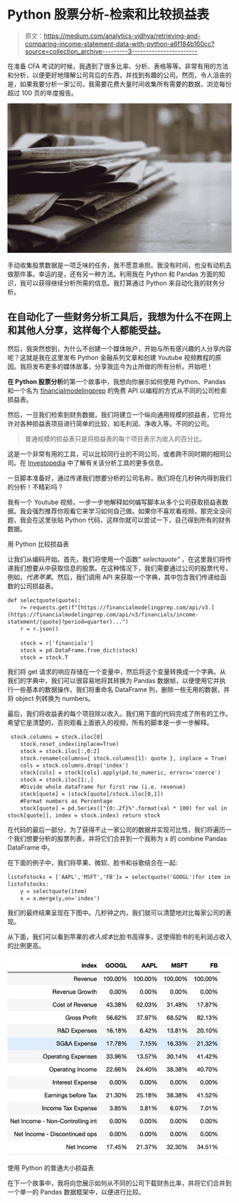 # Python 股票分析-检索和比较损益表

> 原文：<https://medium.com/analytics-vidhya/retrieving-and-comparing-income-statement-data-with-python-a6f184b160cc?source=collection_archive---------3----------------------->

在准备 CFA 考试的时候，我遇到了很多比率、分析、表格等等。非常有用的方法和分析，以便更好地理解公司背后的东西，并找到有趣的公司。然而，令人沮丧的是，如果我要分析一家公司，我需要花费大量时间收集所有需要的数据，浏览每份超过 100 页的年度报告。

![](img/100e8e1dd9d2eb1212c3cf1de980caad.png)

手动收集股票数据是一项乏味的任务，我不愿意承担。我没有时间，也没有动机去做那件事。幸运的是，还有另一种方法。利用我在 Python 和 Pandas 方面的知识，我可以获得继续分析所需的信息。我打算通过 Python 来自动化我的财务分析。

## 在自动化了一些财务分析工具后，我想为什么不在网上和其他人分享，这样每个人都能受益。

然后，我突然想到，为什么不创建一个媒体账户，开始与所有感兴趣的人分享内容呢？这就是我在这里发布 Python 金融系列文章和创建 Youtube 视频教程的原因。我将发布更多的媒体故事，分享我迄今为止所做的所有分析。开始吧！

**在 Python 股票分析**的第一个故事中，我想向你展示如何使用 Python、Pandas 和一个名为 [financialmodelingprep](https://financialmodelingprep.com/developer/docs/) 的免费 API 以编程的方式从不同的公司检索损益表。

然后，一旦我们检索到财务数据，我们将建立一个纵向通用规模的损益表，它将允许对各种损益表项目进行简单的比较，如毛利润、净收入等。不同的公司。

> 普通规模的损益表只是将损益表的每个项目表示为收入的百分比。

这是一个非常有用的工具，可以比较同行业的不同公司，或者跨不同时期的相同公司。在 [Investopedia](https://www.investopedia.com/terms/c/commonsizeincomestatement.asp) 中了解有关该分析工具的更多信息。

一旦脚本准备好，通过传递我们想要分析的公司名称，我们将在几秒钟内得到我们的分析！不精彩吗？

我有一个 Youtube 视频，一步一步地解释如何编写脚本从多个公司获取损益表数据。我会强烈推荐你观看它来学习如何自己做。如果你不喜欢看视频，那完全没问题，我会在这里张贴 Python 代码，这样你就可以尝试一下，自己得到所有的财务数据。

用 Python 比较损益表

让我们从编码开始。首先，我们将使用一个函数" *selectquote"* ，在这里我们将传递我们想要从中获取信息的股票。在这种情况下，我们需要通过公司的股票代号，例如，*代表苹果*。然后，我们调用 API 来获取一个字典，其中包含我们传递给函数的公司损益表。

```
def selectquote(quote):
    r= requests.get(f"[https://financialmodelingprep.com/api/v3.](https://financialmodelingprep.com/api/v3/financials/income-statement/{quote}?period=quarter)...")
    r = r.json()

    stock = r['financials']
    stock = pd.DataFrame.from_dict(stock)
    stock = stock.T
```

我们将 get 请求的响应存储在一个变量中，然后将这个变量转换成一个字典。从我们的字典中，我们可以很容易地将其转换为 Pandas 数据帧，以便使用它并执行一些基本的数据操作。我们将重命名 DataFrame 列，删除一些无用的数据，并将 object 列转换为 numbers。

最后，我们将收益表的每个项目除以收入。我们用下面的代码完成了所有的工作。希望它是清楚的，否则观看上面嵌入的视频，所有的脚本是一步一步解释。

```
 stock.columns = stock.iloc[0]
    stock.reset_index(inplace=True)
    stock = stock.iloc[:,0:2]
    stock.rename(columns={ stock.columns[1]: quote }, inplace = True)
    cols = stock.columns.drop('index')
    stock[cols] = stock[cols].apply(pd.to_numeric, errors='coerce')
    stock = stock.iloc[1:,]
    #Divide whole dataframe for first row (i.e. revenue)
    stock[quote] = (stock[quote]/stock.iloc[0,1])
    #Format numbers as Percentage
    stock[quote] = pd.Series(["{0:.2f}%".format(val * 100) for val in stock[quote]], index = stock.index) return stock
```

在代码的最后一部分，为了获得不止一家公司的数据并实现可比性，我们将遍历一个我们想要分析的股票列表，并将它们合并到一个我称为 x 的 combine Pandas DataFrame 中。

在下面的例子中，我们将苹果、微软、脸书和谷歌结合在一起:

```
listofstocks = ['AAPL','MSFT','FB']x = selectquote('GOOGL')for item in listofstocks:
    y = selectquote(item)
    x = x.merge(y,on='index')
```

我们的最终结果呈现在下图中。几秒钟之内，我们就可以清楚地对比每家公司的表现。

从下面，我们可以看到苹果的*收入成本*比脸书高得多，这使得脸书的毛利润占收入的比例更高。

![](img/c8fe8efede564f0f6ef86478fe5a7d40.png)

使用 Python 的普通大小损益表

在下一个故事中，我将向您展示如何从不同的公司下载财务比率，并将它们合并到一个单一的 Pandas 数据框架中，以便进行比较。